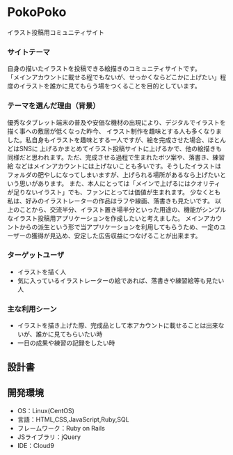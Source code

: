 # PokoPoko
  イラスト投稿用コミュニティサイト
### サイトテーマ
自身の描いたイラストを投稿できる絵描きのコミュニティサイトです。  
「メインアカウントに載せる程でもないが、せっかくならどこかに上げたい」程度のイラストを誰かに見てもらう場をつくることを目的としています。  

### テーマを選んだ理由（背景）
優秀なタブレット端末の普及や安価な機材の出現により、デジタルでイラストを描く事への敷居が低くなった昨今、
イラスト制作を趣味とする人も多くなりました。私自身もイラストを趣味とする一人ですが、絵を完成させた場合、ほとんどはSNSに
上げるかまとめてイラスト投稿サイトに上げるかで、他の絵描きも同様だと思われます。ただ、完成させる過程で生まれたボツ案や、落書き、練習絵
などはメインアカウントには上げないことも多いです。そうしたイラストはフォルダの肥やしになってしまいますが、上げられる場所があるなら上げたいという思いがあります。
また、本人にとっては「メインで上げるにはクオリティが足りないイラスト」でも、ファンにとっては価値が生まれます。
少なくとも私は、好みのイラストレーターの作品はラフや線画、落書きも見たいです。
以上のことから、交流半分、イラスト置き場半分といった用途の、機能がシンプルなイラスト投稿用アプリケーションを作成したいと考えました。
メインアカウントからの派生という形で当アプリケーションを利用してもらうため、一定のユーザーの獲得が見込め、安定した広告収益につなげることが出来ます。

### ターゲットユーザ
 - イラストを描く人
 - 気に入っているイラストレーターの絵であれば、落書きや練習絵等も見たい人

### 主な利用シーン
- イラストを描き上げた際、完成品として本アカウントに載せることは出来ないが、誰かに見てもらいたい時
- 一日の成果や練習の記録をしたい時

## 設計書


## 開発環境
- OS：Linux(CentOS)
- 言語：HTML,CSS,JavaScript,Ruby,SQL
- フレームワーク：Ruby on Rails
- JSライブラリ：jQuery
- IDE：Cloud9
